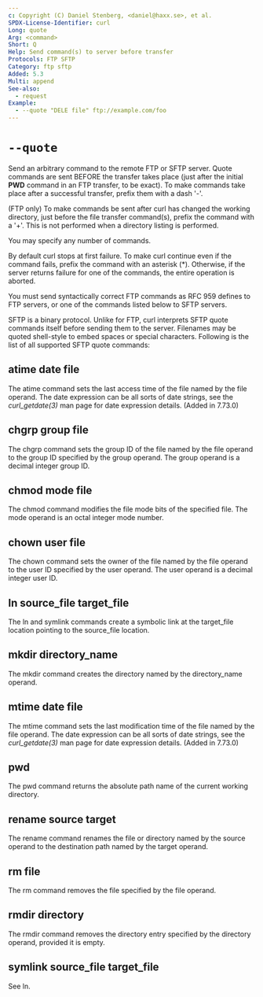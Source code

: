 ```yaml
---
c: Copyright (C) Daniel Stenberg, <daniel@haxx.se>, et al.
SPDX-License-Identifier: curl
Long: quote
Arg: <command>
Short: Q
Help: Send command(s) to server before transfer
Protocols: FTP SFTP
Category: ftp sftp
Added: 5.3
Multi: append
See-also:
  - request
Example:
  - --quote "DELE file" ftp://example.com/foo
---
```


# `--quote`

Send an arbitrary command to the remote FTP or SFTP server. Quote commands are
sent BEFORE the transfer takes place (just after the initial **PWD** command
in an FTP transfer, to be exact). To make commands take place after a
successful transfer, prefix them with a dash '-'.

(FTP only) To make commands be sent after curl has changed the working
directory, just before the file transfer command(s), prefix the command with a
'+'. This is not performed when a directory listing is performed.

You may specify any number of commands.

By default curl stops at first failure. To make curl continue even if the
command fails, prefix the command with an asterisk (*). Otherwise, if the
server returns failure for one of the commands, the entire operation is
aborted.

You must send syntactically correct FTP commands as RFC 959 defines to FTP
servers, or one of the commands listed below to SFTP servers.

SFTP is a binary protocol. Unlike for FTP, curl interprets SFTP quote commands
itself before sending them to the server. Filenames may be quoted shell-style
to embed spaces or special characters. Following is the list of all supported
SFTP quote commands:

## atime date file
The atime command sets the last access time of the file named by the file
operand. The date expression can be all sorts of date strings, see the
*curl_getdate(3)* man page for date expression details. (Added in 7.73.0)

## chgrp group file
The chgrp command sets the group ID of the file named by the file operand to
the group ID specified by the group operand. The group operand is a decimal
integer group ID.

## chmod mode file
The chmod command modifies the file mode bits of the specified file. The
mode operand is an octal integer mode number.

## chown user file
The chown command sets the owner of the file named by the file operand to the
user ID specified by the user operand. The user operand is a decimal
integer user ID.

## ln source_file target_file
The ln and symlink commands create a symbolic link at the target_file location
pointing to the source_file location.

## mkdir directory_name
The mkdir command creates the directory named by the directory_name operand.

## mtime date file
The mtime command sets the last modification time of the file named by the
file operand. The date expression can be all sorts of date strings, see the
*curl_getdate(3)* man page for date expression details. (Added in 7.73.0)

## pwd
The pwd command returns the absolute path name of the current working directory.

## rename source target
The rename command renames the file or directory named by the source
operand to the destination path named by the target operand.

## rm file
The rm command removes the file specified by the file operand.

## rmdir directory
The rmdir command removes the directory entry specified by the directory
operand, provided it is empty.

## symlink source_file target_file
See ln.
